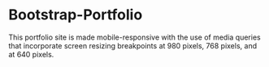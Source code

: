 # Bootstrap-Portfolio

This portfolio site is made mobile-responsive with the use of media queries that incorporate screen resizing breakpoints at 980 pixels, 768 pixels, and at 640 pixels.
